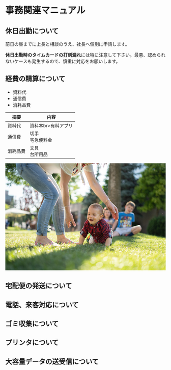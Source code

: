 # 事務関連マニュアル
## 休日出勤について
前日の昼までに上長と相談のうえ、社長へ個別に申請します。

**休日出勤時のタイムカードの打刻漏れ**には特に注意して下さい。最悪、認められないケースも発生するので、慎重に対応をお願いします。

## 経費の精算について

- 資料代
- 通信費
- 消耗品費

|摘要 |内容
|--|--
|資料代 |資料本br>有料アプリ
|通信費 |切手<br>宅急便料金
|消耗品費 |文具<br>台所用品

![切手代](img/smile.jpg)



## 宅配便の発送について
## 電話、来客対応について
## ゴミ収集について
## プリンタについて
## 大容量データの送受信について

    
    
